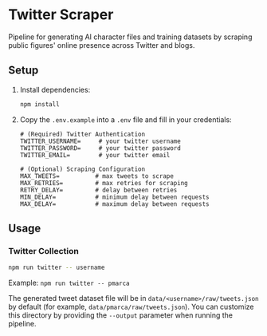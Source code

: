 # Twitter Scraper

Pipeline for generating AI character files and training datasets by scraping public figures' online presence across Twitter and blogs.

## Setup

1. Install dependencies:
   ```bash
   npm install
   ```

2. Copy the `.env.example` into a `.env` file and fill in your credentials:
   ```properties
   # (Required) Twitter Authentication
   TWITTER_USERNAME=     # your twitter username
   TWITTER_PASSWORD=     # your twitter password
   TWITTER_EMAIL=        # your twitter email

   # (Optional) Scraping Configuration
   MAX_TWEETS=          # max tweets to scrape
   MAX_RETRIES=         # max retries for scraping
   RETRY_DELAY=         # delay between retries
   MIN_DELAY=           # minimum delay between requests
   MAX_DELAY=           # maximum delay between requests
   ```

## Usage

### Twitter Collection
```bash
npm run twitter -- username
```
Example: `npm run twitter -- pmarca`

The generated tweet dataset file will be in `data/<username>/raw/tweets.json` by default (for example, `data/pmarca/raw/tweets.json`). You can customize this directory by providing the `--output` parameter when running the pipeline.